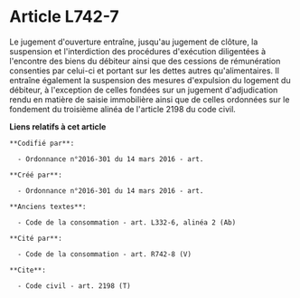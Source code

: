 # Article L742-7

Le jugement d'ouverture entraîne, jusqu'au jugement de clôture, la suspension et l'interdiction des procédures d'exécution
diligentées à l'encontre des biens du débiteur ainsi que des cessions de rémunération consenties par celui-ci et portant sur
les dettes autres qu'alimentaires. Il entraîne également la suspension des mesures d'expulsion du logement du débiteur, à
l'exception de celles fondées sur un jugement d'adjudication rendu en matière de saisie immobilière ainsi que de celles
ordonnées sur le fondement du troisième alinéa de l'article 2198 du code civil.

**Liens relatifs à cet article**

	**Codifié par**:

	  - Ordonnance n°2016-301 du 14 mars 2016 - art.

	**Créé par**:

	  - Ordonnance n°2016-301 du 14 mars 2016 - art.

	**Anciens textes**:

	  - Code de la consommation - art. L332-6, alinéa 2 (Ab)

	**Cité par**:

	  - Code de la consommation - art. R742-8 (V)

	**Cite**:

	  - Code civil - art. 2198 (T)
